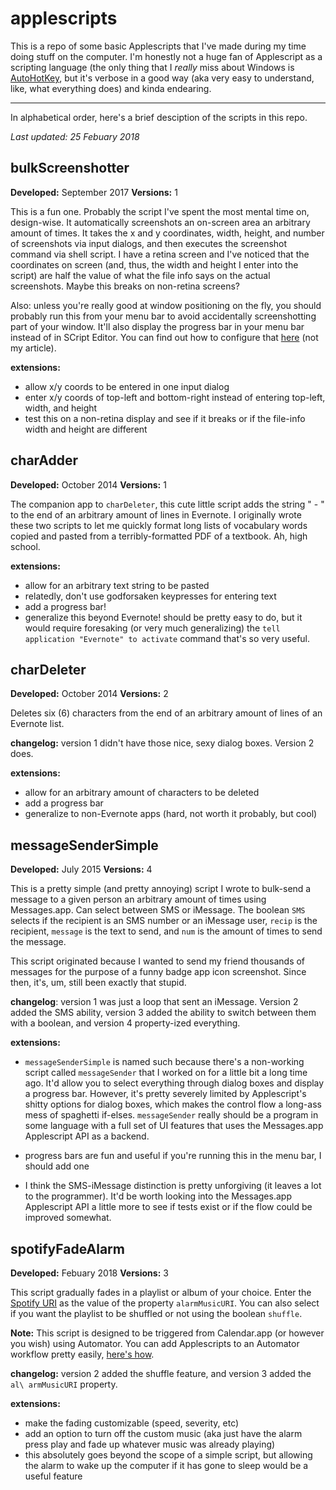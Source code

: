 # applescripts

This is a repo of some basic Applescripts that I've made during my time doing stuff on the computer. I'm honestly not a huge fan of Applescript as a scripting language (the only thing that I *really* miss about Windows is [AutoHotKey](https://autohotkey.com), but it's verbose in a good way (aka very easy to understand, like, what everything does) and kinda endearing. 

---

In alphabetical order, here's a brief desciption of the scripts in this repo. 

*Last updated: 25 Febuary 2018*

## bulkScreenshotter

**Developed:** September 2017
**Versions:** 1

This is a fun one. Probably the script I've spent the most mental time on, design-wise. It automatically screenshots an on-screen area an arbitrary amount of times. It takes the x and y coordinates, width, height, and number of screenshots via input dialogs, and then executes the screenshot command via shell script. I have a retina screen and I've noticed that the coordinates on screen (and, thus, the width and height I enter into the script) are half the value of what the file info says on the actual screenshots. Maybe this breaks on non-retina screens? 

Also: unless you're really good at window positioning on the fly, you should probably run this from your menu bar to avoid accidentally screenshotting part of your window. It'll also display the progress bar in your menu bar instead of in SCript Editor. You can find out how to configure that [here](https://alvinalexander.com/mac-os-x/how-to-show-applescript-menu-item-mac-osx-menu-bar) (not my article).

**extensions:**

* allow x/y coords to be entered in one input dialog
* enter x/y coords of top-left and bottom-right instead of entering top-left, width, and height
* test this on a non-retina display and see if it breaks or if the file-info width and height are different

## charAdder

**Developed:** October 2014
**Versions:** 1

The companion app to `charDeleter`, this cute little script adds the string " - " to the end of an arbitrary amount of lines in Evernote. I originally wrote these two scripts to let me quickly format long lists of vocabulary words copied and pasted from a terribly-formatted PDF of a textbook. Ah, high school.

**extensions:**

* allow for an arbitrary text string to be pasted
* relatedly, don't use godforsaken keypresses for entering text
* add a progress bar!
* generalize this beyond Evernote! should be pretty easy to do, but it would require foresaking (or very much generalizing) the `tell application "Evernote" to activate` command that's so very useful.

## charDeleter

**Developed:** October 2014
**Versions:** 2

Deletes six (6) characters from the end of an arbitrary amount of lines of an Evernote list.

**changelog:** version 1 didn't have those nice, sexy dialog boxes. Version 2 does.

**extensions:**

* allow for an arbitrary amount of characters to be deleted
* add a progress bar
* generalize to non-Evernote apps (hard, not worth it probably, but cool)

## messageSenderSimple

**Developed:** July 2015
**Versions:** 4

This is a pretty simple (and pretty annoying) script I wrote to bulk-send a message to a given person an arbitrary amount of times using Messages.app. Can select between SMS or iMessage. The boolean `SMS` selects if the recipient is an SMS number or an iMessage user, `recip` is the recipient, `message` is the text to send, and `num` is the amount of times to send the message.

This script originated because I wanted to send my friend thousands of messages for the purpose of a funny badge app icon screenshot. Since then, it's, um, still been exactly that stupid.

**changelog**: version 1 was just a loop that sent an iMessage. Version 2 added the SMS ability, version 3 added the ability to switch between them with a boolean, and version 4 property-ized everything.

**extensions:**

* `messageSenderSimple` is named such because there's a non-working script called `messageSender` that I worked on for a little bit a long time ago. It'd allow you to select everything through dialog boxes and display a progress bar. However, it's pretty severely limited by Applescript's shitty options for dialog boxes, which makes the control flow a long-ass mess of spaghetti if-elses. `messageSender` really should be a program in some language with a full set of UI features that uses the Messages.app Applescript API as a backend.

* progress bars are fun and useful if you're running this in the menu bar, I should add one

* I think the SMS-iMessage distinction is pretty unforgiving (it leaves a lot to the programmer). It'd be worth looking into the Messages.app Applescript API a little more to see if tests exist or if the flow could be improved somewhat.

## spotifyFadeAlarm

**Developed:** Febuary 2018
**Versions:** 3

This script gradually fades in a playlist or album of your choice. Enter the [Spotify URI](https://news.spotify.com/us/2008/01/14/linking-to-spotify/) as the value of the property `alarmMusicURI`. You can also select if you want the playlist to be shuffled or not using the boolean `shuffle`.

**Note:** This script is designed to be triggered from Calendar.app (or however you wish) using Automator. You can add Applescripts to an Automator workflow pretty easily, [here's how](https://support.apple.com/guide/automator/add-applescript-scripts-to-a-workflow-aut4bb6b2b4f/mac).

**changelog:** version 2 added the shuffle feature, and version 3 added the `al\
armMusicURI` property.

**extensions:**

* make the fading customizable (speed, severity, etc)
* add an option to turn off the custom music (aka just have the alarm press play and fade up whatever music was already playing)
* this absolutely goes beyond the scope of a simple script, but allowing the alarm to wake up the computer if it has gone to sleep would be a useful feature
